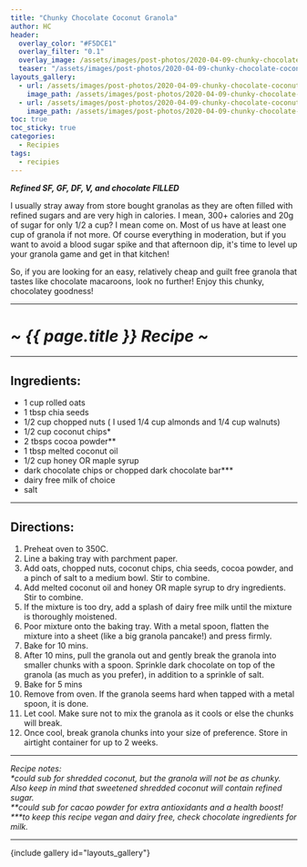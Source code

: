 ```yaml
---
title: "Chunky Chocolate Coconut Granola"
author: HC
header:
  overlay_color: "#F5DCE1"
  overlay_filter: "0.1"
  overlay_image: /assets/images/post-photos/2020-04-09-chunky-chocolate-coconut-granola/ball.jpeg
  teaser: "/assets/images/post-photos/2020-04-09-chunky-chocolate-coconut-granola/ball.jpeg"
layouts_gallery:
  - url: /assets/images/post-photos/2020-04-09-chunky-chocolate-coconut-granola/stuff in bowl.jpeg
    image_path: /assets/images/post-photos/2020-04-09-chunky-chocolate-coconut-granola/stuff in bowl small.jpeg
  - url: /assets/images/post-photos/2020-04-09-chunky-chocolate-coconut-granola/bars.jpeg
    image_path: /assets/images/post-photos/2020-04-09-chunky-chocolate-coconut-granola/bars small.jpeg
toc: true
toc_sticky: true
categories:
  - Recipies
tags:
  - recipies
---
```


***Refined SF, GF, DF, V, and chocolate FILLED***

I usually stray away from store bought granolas as they are often filled with refined sugars and are very high in calories. I mean, 300+ calories and 20g of sugar for only 1/2 a cup? I mean come on. Most of us have at least one cup of granola if not more. Of course everything in moderation, but if you want to avoid a blood sugar spike and that afternoon dip, it's time to level up your granola game and get in that kitchen! 

So, if you are looking for an easy, relatively cheap and guilt free granola that tastes like chocolate macaroons, look no further! Enjoy this chunky, chocolatey goodness!

***

# ***~ {{ page.title }} Recipe ~***

***

## Ingredients:

* 1 cup rolled oats
* 1 tbsp chia seeds
* 1/2 cup chopped nuts ( I used 1/4 cup almonds and 1/4 cup walnuts)
* 1/2 cup coconut chips*
* 2 tbsps cocoa powder**
* 1 tbsp melted coconut oil 
* 1/2 cup honey OR maple syrup 
* dark chocolate chips or chopped dark chocolate bar***
* dairy free milk of choice 
* salt 

***

## Directions:

1. Preheat oven to 350C. 
2. Line a baking tray with parchment paper. 
3. Add oats, chopped nuts, coconut chips, chia seeds, cocoa powder, and a pinch of salt to a medium bowl. Stir to combine. 
4. Add melted coconut oil and honey OR maple syrup to dry ingredients. Stir to combine.
5. If the mixture is too dry, add a splash of dairy free milk until the mixture is thoroughly moistened. 
6. Poor mixture onto the baking tray. With a metal spoon, flatten the mixture into a sheet (like a big granola pancake!) and press firmly.
7. Bake for 10 mins. 
8. After 10 mins, pull the granola out and gently break the granola into smaller chunks with a spoon. Sprinkle dark chocolate on top of the granola (as much as you prefer), in addition to a sprinkle of salt.
9. Bake for 5 mins
10. Remove from oven. If the granola seems hard when tapped with a metal spoon, it is done. 
11. Let cool. Make sure not to mix the granola as it cools or else the chunks will break.
12. Once cool, break granola chunks into your size of preference. Store in airtight container for up to 2 weeks. 

***

*Recipe notes:*<br>
_*could sub for shredded coconut, but the granola will not be as chunky. Also keep in mind that sweetened shredded coconut will contain refined sugar._ <br>
_**could sub for cacao powder for extra antioxidants and a health boost!_ <br>
_***to keep this recipe vegan and dairy free, check chocolate ingredients for milk._

***

{include gallery id="layouts_gallery"}